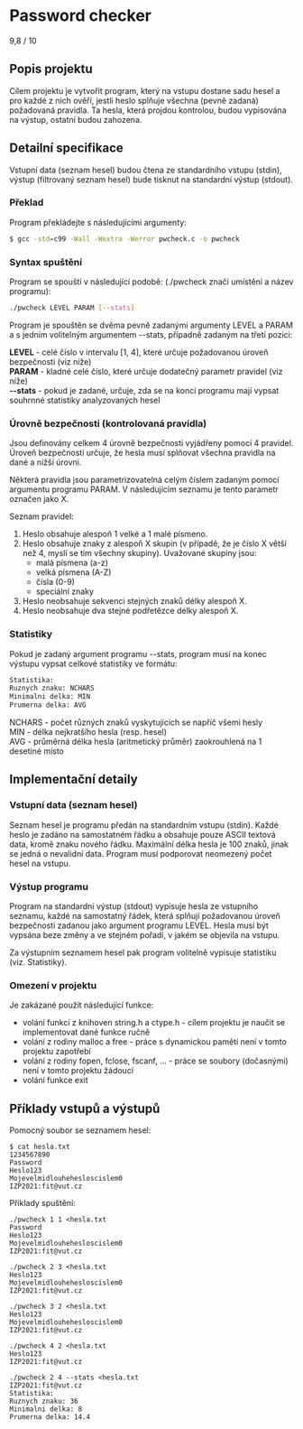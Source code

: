 # Password checker

9,8 / 10

## Popis projektu

Cílem projektu je vytvořit program, který na vstupu dostane sadu hesel a pro každé z nich ověří, jestli heslo splňuje všechna (pevně zadaná) požadovaná pravidla. Ta hesla, která projdou kontrolou, budou vypisována na výstup, ostatní budou zahozena.

## Detailní specifikace

Vstupní data (seznam hesel) budou čtena ze standardního vstupu (stdin), výstup (filtrovaný seznam hesel) bude tisknut na standardní výstup (stdout).

### Překlad

Program překládejte s následujícími argumenty:

```sh
$ gcc -std=c99 -Wall -Wextra -Werror pwcheck.c -o pwcheck
``` 

### Syntax spuštění

Program se spouští v následující podobě: (./pwcheck značí umístění a název programu):


```sh
./pwcheck LEVEL PARAM [--stats]
``` 

Program je spouštěn se dvěma pevně zadanými argumenty LEVEL a PARAM a s jedním volitelným argumentem --stats, případně zadaným na třetí pozici:

<strong>LEVEL</strong> - celé číslo v intervalu [1, 4], které určuje požadovanou úroveň bezpečnosti (viz níže)<br />
<strong>PARAM</strong> - kladné celé číslo, které určuje dodatečný parametr pravidel (viz níže)<br />
<strong>--stats</strong> - pokud je zadané, určuje, zda se na konci programu mají vypsat souhrnné statistiky analyzovaných hesel

### Úrovně bezpečnosti (kontrolovaná pravidla)

Jsou definovány celkem 4 úrovně bezpečnosti vyjádřeny pomocí 4 pravidel. Úroveň bezpečnosti určuje, že hesla musí splňovat všechna pravidla na dané a nižší úrovni.

Některá pravidla jsou parametrizovatelná celým číslem zadaným pomocí argumentu programu PARAM. V následujícím seznamu je tento parametr označen jako X.

Seznam pravidel:

1. Heslo obsahuje alespoň 1 velké a 1 malé písmeno.
2. Heslo obsahuje znaky z alespoň X skupin (v případě, že je číslo X větší než 4, myslí se tím všechny skupiny). Uvažované skupiny jsou:<br />
    - malá písmena (a-z)<br />
    - velká písmena (A-Z)<br />
    - čísla (0-9)<br />
    - speciální znaky<br />
3. Heslo neobsahuje sekvenci stejných znaků délky alespoň X.
4. Heslo neobsahuje dva stejné podřetězce délky alespoň X.

### Statistiky

Pokud je zadaný argument programu --stats, program musí na konec výstupu vypsat celkové statistiky ve formátu:

```sh
Statistika:
Ruznych znaku: NCHARS
Minimalni delka: MIN
Prumerna delka: AVG
``` 

NCHARS - počet různých znaků vyskytujících se napříč všemi hesly<br />
MIN - délka nejkratšího hesla (resp. hesel)<br />
AVG - průměrná délka hesla (aritmetický průměr) zaokrouhlená na 1 desetiné místo

## Implementační detaily

### Vstupní data (seznam hesel)

Seznam hesel je programu předán na standardním vstupu (stdin). Každé heslo je zadáno na samostatném řádku a obsahuje pouze ASCII textová data, kromě znaku nového řádku. Maximální délka hesla je 100 znaků, jinak se jedná o nevalidní data. Program musí podporovat neomezený počet hesel na vstupu.

### Výstup programu

Program na standardní výstup (stdout) vypisuje hesla ze vstupního seznamu, každé na samostatný řádek, která splňují požadovanou úroveň bezpečnosti zadanou jako argument programu LEVEL. Hesla musí být vypsána beze změny a ve stejném pořadí, v jakém se objevila na vstupu.

Za výstupním seznamem hesel pak program volitelně vypisuje statistiku (viz. Statistiky).

### Omezení v projektu

Je zakázané použít následující funkce:

<ul>
    <li>volání funkcí z knihoven string.h a ctype.h - cílem projektu je naučit se implementovat dané funkce ručně</li>
    <li>volání z rodiny malloc a free - práce s dynamickou pamětí není v tomto projektu zapotřebí</li>
    <li>volání z rodiny fopen, fclose, fscanf, ... - práce se soubory (dočasnými) není v tomto projektu žádoucí</li>
    <li>volání funkce exit</li>
</ul>

## Příklady vstupů a výstupů

Pomocný soubor se seznamem hesel:

```
$ cat hesla.txt
1234567890
Password
Heslo123
Mojevelmidlouhehesloscislem0
IZP2021:fit@vut.cz
```

Příklady spuštění:

```
./pwcheck 1 1 <hesla.txt
Password
Heslo123
Mojevelmidlouhehesloscislem0
IZP2021:fit@vut.cz
```

```
./pwcheck 2 3 <hesla.txt
Heslo123
Mojevelmidlouhehesloscislem0
IZP2021:fit@vut.cz
```

```
./pwcheck 3 2 <hesla.txt
Heslo123
Mojevelmidlouhehesloscislem0
IZP2021:fit@vut.cz
```

```
./pwcheck 4 2 <hesla.txt
Heslo123
IZP2021:fit@vut.cz
```

```
./pwcheck 2 4 --stats <hesla.txt
IZP2021:fit@vut.cz
Statistika:
Ruznych znaku: 36
Minimalni delka: 8
Prumerna delka: 14.4
```
